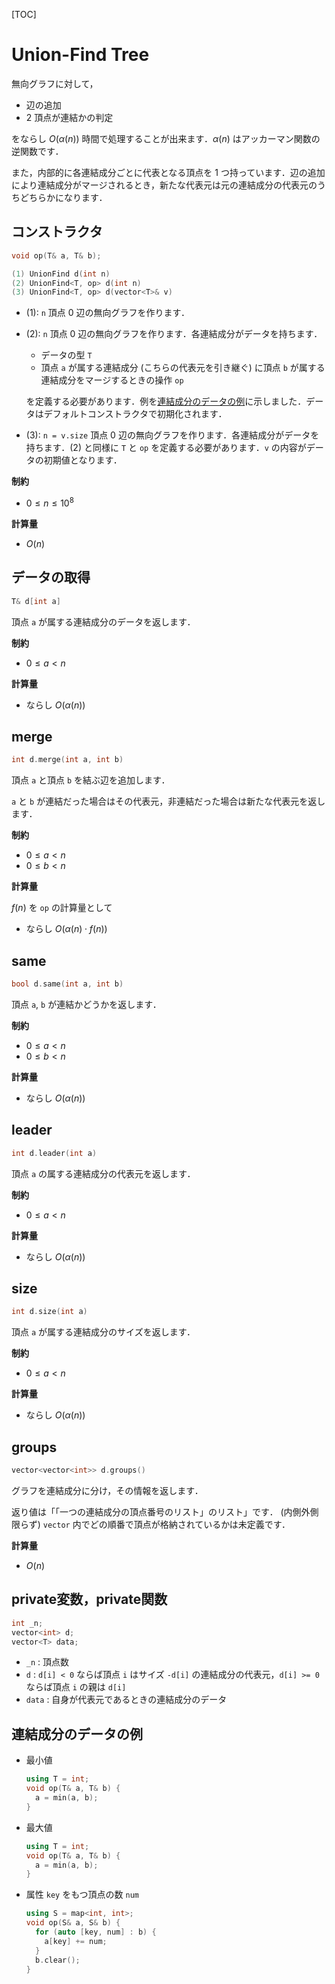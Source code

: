 [TOC]

# Union-Find Tree

無向グラフに対して，

- 辺の追加
- $2$ 頂点が連結かの判定

をならし $O(\alpha(n))$ 時間で処理することが出来ます．$\alpha(n)$ はアッカーマン関数の逆関数です．

また，内部的に各連結成分ごとに代表となる頂点を $1$ つ持っています．辺の追加により連結成分がマージされるとき，新たな代表元は元の連結成分の代表元のうちどちらかになります．

## コンストラクタ

```cpp
void op(T& a, T& b);

(1) UnionFind d(int n)
(2) UnionFind<T, op> d(int n)
(3) UnionFind<T, op> d(vector<T>& v)
```

- (1): `n` 頂点 $0$ 辺の無向グラフを作ります．

- (2): `n` 頂点 $0$ 辺の無向グラフを作ります．各連結成分がデータを持ちます．

  - データの型 `T`
  - 頂点 `a` が属する連結成分 (こちらの代表元を引き継ぐ) に頂点  `b` が属する連結成分をマージするときの操作 `op`

  を定義する必要があります．例を[連結成分のデータの例](#ex)に示しました．データはデフォルトコンストラクタで初期化されます．
- (3): `n = v.size` 頂点 $0$ 辺の無向グラフを作ります．各連結成分がデータを持ちます．(2) と同様に `T` と `op` を定義する必要があります．`v` の内容がデータの初期値となります．

**制約**

- $0 \leq n \leq 10^8$

**計算量**

- $O(n)$

## データの取得

```cpp
T& d[int a]
```

頂点 `a` が属する連結成分のデータを返します．

**制約**

- $0 \leq a < n$

**計算量**

- ならし $O(\alpha(n))$
## merge

```cpp
int d.merge(int a, int b)
```

頂点 `a` と頂点 `b` を結ぶ辺を追加します．

`a` と `b` が連結だった場合はその代表元，非連結だった場合は新たな代表元を返します．

**制約**

- $0 \leq a < n$
- $0 \leq b < n$

**計算量**

$f(n)$ を `op` の計算量として

- ならし $O(\alpha(n) \cdot f(n))$

## same

```cpp
bool d.same(int a, int b)
```

頂点 `a`, `b` が連結かどうかを返します．

**制約**

- $0 \leq a < n$
- $0 \leq b < n$

**計算量**

- ならし $O(\alpha(n))$

## leader

```cpp
int d.leader(int a)
```

頂点 `a` の属する連結成分の代表元を返します．

**制約**

- $0 \leq a < n$

**計算量**

- ならし $O(\alpha(n))$

## size

```cpp
int d.size(int a)
```

頂点 `a​` が属する連結成分のサイズを返します．

**制約**

- $0 \leq a < n$

**計算量**

- ならし $O(\alpha(n))$

## groups

```cpp
vector<vector<int>> d.groups()
```

グラフを連結成分に分け，その情報を返します．

返り値は「「一つの連結成分の頂点番号のリスト」のリスト」です．
(内側外側限らず) `vector` 内でどの順番で頂点が格納されているかは未定義です．

**計算量**

- $O(n)$

## private変数，private関数

```cpp
int _n;
vector<int> d;
vector<T> data;
```

- `_n` : 頂点数
- `d` : `d[i] < 0` ならば頂点 `i` はサイズ `-d[i]` の連結成分の代表元，`d[i] >= 0` ならば頂点 `i` の親は `d[i]`
- `data` : 自身が代表元であるときの連結成分のデータ

## 連結成分のデータの例<a name="ex"></a>

- 最小値

  ```cpp
  using T = int;
  void op(T& a, T& b) {
    a = min(a, b);
  }
  ```

- 最大値

  ```cpp
  using T = int;
  void op(T& a, T& b) {
    a = min(a, b);
  }
  ```

- 属性 `key` をもつ頂点の数 `num`

  ```cpp
  using S = map<int, int>;
  void op(S& a, S& b) {
    for (auto [key, num] : b) {
      a[key] += num;
    }
    b.clear();
  }
  ```

  

